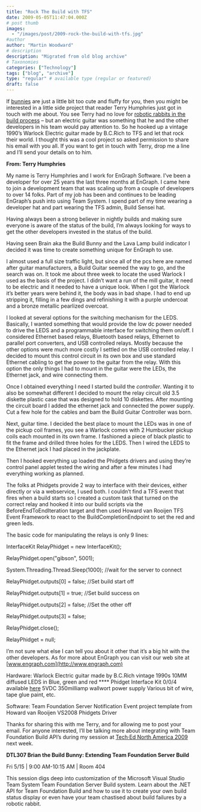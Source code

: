 ```yaml
---
title: "Rock The Build with TFS"
date: 2009-05-05T11:47:04.000Z
# post thumb
images:
  - "/images/post/2009-rock-the-build-with-tfs.jpg"
#author
author: "Martin Woodward"
# description
description: "Migrated from old blog archive"
# Taxonomies
categories: ["Technology"]
tags: ["blog", "archive"]
type: "regular" # available type (regular or featured)
draft: false
---
```


If [bunnies](http://www.woodwardweb.com/gadgets/000434.html) are just a little bit too cute and fluffy for you, then you might be interested in a little side project that reader Terry Humphries just got in touch with me about.  You see Terry had no love for [robotic rabbits in the build process](http://www.woodwardweb.com/gadgets/000434.html) – but an electric guitar was something that he and the other developers in his team would pay attention to. So he hooked up a vintage 1990’s Warlock Electric guitar made by B.C.Rich to TFS and let that rock their world.  I thought this was a cool project so asked permission to share his email with you all. If you want to get in touch with Terry, drop me a line and I’ll send your details on to him.  

**From: Terry Humphries**     

[](http://www.woodwardweb.com/WindowsLiveWriter/RockTheBuildwithTFS_57CB/guitar_2.jpg)My name is Terry Humphries and I work for EnGraph Software. I’ve been a developer for over 25 years the last three months at EnGraph. I came here to join a development team that was scaling up from a couple of developers to over 14 folks. Part of my job has been and continues to be leading EnGraph’s push into using Team System. I spend part of my time wearing a developer hat and part wearing the TFS admin, Build Sensei hat.  

Having always been a strong believer in nightly builds and making sure everyone is aware of the status of the build, I’m always looking for ways to get the other developers invested in the status of the build.  

Having seen Brain aka the Build Bunny and the Lava Lamp build indicator I decided it was time to create something unique for EnGraph to use.   

I almost used a full size traffic light, but since all of the pcs here are named after guitar manufacturers, a Build Guitar seemed the way to go, and the search was on. It took me about three week to locate the used Warlock I used as the basis of the project. I didn’t want a run of the mill guitar, it need to be electric and it needed to have a unique look. When I got the Warlock it’s better years were behind it, the body was in bad shape. I had to end up stripping it, filling in a few dings and refinishing it with a purple undercoat and a bronze metallic pearlized overcoat.  

I looked at several options for the switching mechanism for the LEDS. Basically, I wanted something that would provide the low dc power needed to drive the LEDS and a programmable interface for switching them on/off. I considered Ethernet based relays, Bluetooth based relays, Ethernet to parallel port converters, and USB controlled relays. Mostly because the other options were much more costly I settled on the USB controlled relay. I decided to mount this control circuit in its own box and use standard Ethernet cabling to get the power to the guitar from the relay. With this option the only things I had to mount in the guitar were the LEDs, the Ethernet jack, and wire connecting them.  

Once I obtained everything I need I started build the *controller*. Wanting it to also be somewhat different I decided to mount the relay circuit old 3.5 diskette plastic case that was designed to hold 10 diskettes. After mounting the circuit board I added the ethernet jack and connected the power supply. Cut a few hole for the cables and bam the Build Guitar Controller was born.  

Next, guitar time. I decided the best place to mount the LEDs was in one of the pickup coil frames, you see a Warlock comes with 2 Humbucker pickup coils each mounted in its own frame. I fashioned a piece of black plastic to fit the frame and drilled three holes for the LEDS. Then I wired the LEDS to the Ethernet jack I had placed in the jackplate.  

Then I hooked everything up loaded the Phidgets drivers and using they’re control panel applet tested the wiring and after a few minutes I had everything working as planned.  

The folks at Phidgets provide 2 way to interface with their devices, either directly or via a webservice, I used both. I couldn’t find a TFS event that fires when a build starts so I created a custom task that turned on the correct relay and hooked it into our build scripts via the BeforeEndToEndIteration target and then used Howard van Rooijen TFS Event Framework to react to the BuildCompletionEndpoint to set the red and green leds.  

The basic code for manipulating the relays is only 9 lines:     

InterfaceKit RelayPhidget = new InterfaceKit();    

RelayPhidget.open("gibson", 5001);    

System.Threading.Thread.Sleep(1000); //wait for the server to connect    

RelayPhidget.outputs[0] = false;     //Set build start off    

RelayPhidget.outputs[1] = true;      //Set build success on    

RelayPhidget.outputs[2] = false;     //Set the other off    

RelayPhidget.outputs[3] = false;    

RelayPhidget.close();    

RelayPhidget = null;   

I’m not sure what else I can tell you about it other that it’s a big hit with the other developers. As for more about EnGraph you can visit our web site at [www.engraph.com](http://www.engraph.com)  

Hardware:     Warlock Electric guitar made by B.C.Rich vintage 1990s     10MM diffused LEDS in Blue, green and red ****    Phidget Interface Kit 0/0/4 available [here](http://www.phidgets.com/products.php?category=1&product_id=1014)     5VDC 350milliamp wallwort power supply     Various bit of wire, tape glue paint, etc.    

Software:     Team Foundation Server Notification Event project template from Howard van Rooijen     VS2008     Phidgets Driver      

Thanks for sharing this with me Terry, and for allowing me to post your email.  For anyone interested, I’ll be talking more about integrating with Team Foundation Build API’s during my session at [Tech·Ed North America 2009](http://www.microsoft.com/events/TechEd2009/) next week.     

**DTL307 Brian the Build Bunny: Extending Team Foundation Server Build**    

Fri 5/15 | 9:00 AM-10:15 AM | Room 404    

This session digs deep into customization of the Microsoft Visual Studio Team System Team Foundation Server Build system. Learn about the .NET API for Team Foundation Build and how to use it to create your own build status display or even have your team chastised about build failures by a robotic rabbit.
